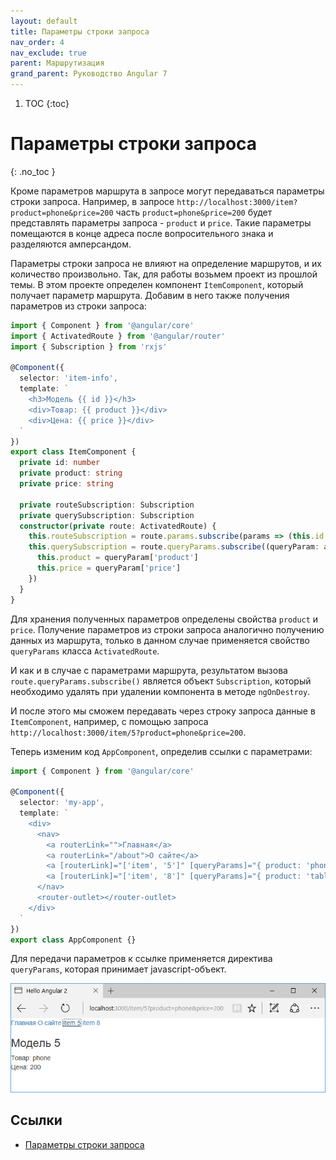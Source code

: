```yaml
---
layout: default
title: Параметры строки запроса
nav_order: 4
nav_exclude: true
parent: Маршрутизация
grand_parent: Руководство Angular 7
---
```


<!-- prettier-ignore-start -->
1. TOC
{:toc}

# Параметры строки запроса
{: .no_toc }
<!-- prettier-ignore-end -->

Кроме параметров маршрута в запросе могут передаваться параметры строки запроса. Например, в запросе `http://localhost:3000/item?product=phone&price=200` часть `product=phone&price=200` будет представлять параметры запроса - `product` и `price`. Такие параметры помещаются в конце адреса после вопросительного знака и разделяются амперсандом.

Параметры строки запроса не влияют на определение маршрутов, и их количество произвольно. Так, для работы возьмем проект из прошлой темы. В этом проекте определен компонент `ItemComponent`, который получает параметр маршрута. Добавим в него также получения параметров из строки запроса:

```typescript
import { Component } from '@angular/core'
import { ActivatedRoute } from '@angular/router'
import { Subscription } from 'rxjs'

@Component({
  selector: 'item-info',
  template: `
    <h3>Модель {{ id }}</h3>
    <div>Товар: {{ product }}</div>
    <div>Цена: {{ price }}</div>
  `
})
export class ItemComponent {
  private id: number
  private product: string
  private price: string

  private routeSubscription: Subscription
  private querySubscription: Subscription
  constructor(private route: ActivatedRoute) {
    this.routeSubscription = route.params.subscribe(params => (this.id = params['id']))
    this.querySubscription = route.queryParams.subscribe((queryParam: any) => {
      this.product = queryParam['product']
      this.price = queryParam['price']
    })
  }
}
```

Для хранения полученных параметров определены свойства `product` и `price`. Получение параметров из строки запроса аналогично получению данных из маршрута, только в данном случае применяется свойство `queryParams` класса `ActivatedRoute`.

И как и в случае с параметрами маршрута, результатом вызова `route.queryParams.subscribe()` является объект `Subscription`, который необходимо удалять при удалении компонента в методе `ngOnDestroy`.

И после этого мы сможем передавать через строку запроса данные в `ItemComponent`, например, с помощью запроса `http://localhost:3000/item/5?product=phone&price=200`.

Теперь изменим код `AppComponent`, определив ссылки с параметрами:

```typescript
import { Component } from '@angular/core'

@Component({
  selector: 'my-app',
  template: `
    <div>
      <nav>
        <a routerLink="">Главная</a>
        <a routerLink="/about">О сайте</a>
        <a [routerLink]="['item', '5']" [queryParams]="{ product: 'phone', price: 200 }">item 5</a>
        <a [routerLink]="['item', '8']" [queryParams]="{ product: 'tablet' }">item 8</a>
      </nav>
      <router-outlet></router-outlet>
    </div>
  `
})
export class AppComponent {}
```

Для передачи параметров к ссылке применяется директива `queryParams`, которая принимает javascript-объект.

![Скриншот](param-request-1.png)

## Ссылки

- [Параметры строки запроса](https://metanit.com/web/angular2/7.4.php)
